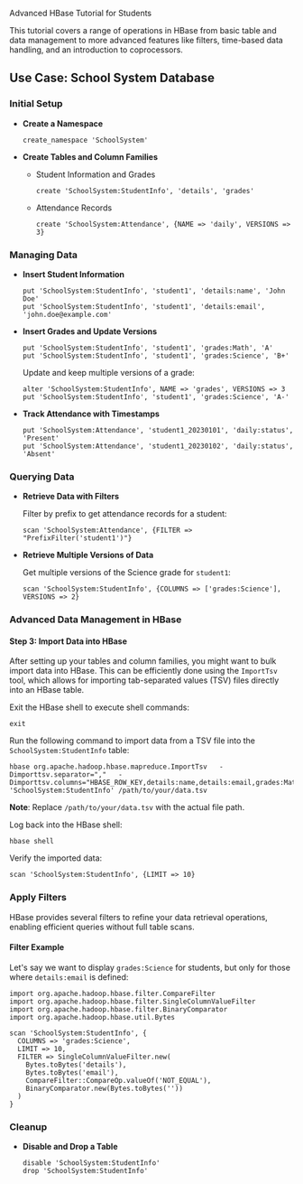 Advanced HBase Tutorial for Students

This tutorial covers a range of operations in HBase from basic table and data management to more advanced features like filters, time-based data handling, and an introduction to coprocessors.

## Use Case: School System Database

### Initial Setup

- **Create a Namespace**
  
  ```shell
  create_namespace 'SchoolSystem'
  ```
  
- **Create Tables and Column Families**
  
  - Student Information and Grades
    
    ```shell
    create 'SchoolSystem:StudentInfo', 'details', 'grades'
    ```
    
  - Attendance Records
    
    ```shell
    create 'SchoolSystem:Attendance', {NAME => 'daily', VERSIONS => 3}
    ```
    

### Managing Data

- **Insert Student Information**
  
  ```shell
  put 'SchoolSystem:StudentInfo', 'student1', 'details:name', 'John Doe'
  put 'SchoolSystem:StudentInfo', 'student1', 'details:email', 'john.doe@example.com'
  ```
  
- **Insert Grades and Update Versions**
  
  ```shell
  put 'SchoolSystem:StudentInfo', 'student1', 'grades:Math', 'A'
  put 'SchoolSystem:StudentInfo', 'student1', 'grades:Science', 'B+'
  ```
  
  Update and keep multiple versions of a grade:
  
  ```shell
  alter 'SchoolSystem:StudentInfo', NAME => 'grades', VERSIONS => 3
  put 'SchoolSystem:StudentInfo', 'student1', 'grades:Science', 'A-'
  ```
  
- **Track Attendance with Timestamps**
  
  ```shell
  put 'SchoolSystem:Attendance', 'student1_20230101', 'daily:status', 'Present'
  put 'SchoolSystem:Attendance', 'student1_20230102', 'daily:status', 'Absent'
  ```
  

### Querying Data

- **Retrieve Data with Filters**
  
  Filter by prefix to get attendance records for a student:
  
  ```shell
  scan 'SchoolSystem:Attendance', {FILTER => "PrefixFilter('student1')"}
  ```
  
- **Retrieve Multiple Versions of Data**
  
  Get multiple versions of the Science grade for `student1`:
  
  ```shell
  scan 'SchoolSystem:StudentInfo', {COLUMNS => ['grades:Science'], VERSIONS => 2}
  ```
  

### Advanced Data Management in HBase

#### Step 3: Import Data into HBase

After setting up your tables and column families, you might want to bulk import data into HBase. This can be efficiently done using the `ImportTsv` tool, which allows for importing tab-separated values (TSV) files directly into an HBase table.

Exit the HBase shell to execute shell commands:

```shell
exit
```

Run the following command to import data from a TSV file into the `SchoolSystem:StudentInfo` table:

```shell
hbase org.apache.hadoop.hbase.mapreduce.ImportTsv   -Dimporttsv.separator=","   -Dimporttsv.columns="HBASE_ROW_KEY,details:name,details:email,grades:Math,grades:Science"   'SchoolSystem:StudentInfo' /path/to/your/data.tsv
```

**Note**: Replace `/path/to/your/data.tsv` with the actual file path.

Log back into the HBase shell:

```shell
hbase shell
```

Verify the imported data:

```shell
scan 'SchoolSystem:StudentInfo', {LIMIT => 10}
```

### Apply Filters

HBase provides several filters to refine your data retrieval operations, enabling efficient queries without full table scans.

#### Filter Example

Let's say we want to display `grades:Science` for students, but only for those where `details:email` is defined:

```shell
import org.apache.hadoop.hbase.filter.CompareFilter
import org.apache.hadoop.hbase.filter.SingleColumnValueFilter
import org.apache.hadoop.hbase.filter.BinaryComparator
import org.apache.hadoop.hbase.util.Bytes

scan 'SchoolSystem:StudentInfo', {
  COLUMNS => 'grades:Science',
  LIMIT => 10,
  FILTER => SingleColumnValueFilter.new(
    Bytes.toBytes('details'), 
    Bytes.toBytes('email'),
    CompareFilter::CompareOp.valueOf('NOT_EQUAL'),
    BinaryComparator.new(Bytes.toBytes(''))
  )
}
```

### Cleanup

- **Disable and Drop a Table**
  
  ```shell
  disable 'SchoolSystem:StudentInfo'
  drop 'SchoolSystem:StudentInfo'
  ```

